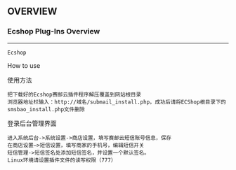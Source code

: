 ## OVERVIEW

### Ecshop Plug-Ins Overview

------
	Ecshop
How to use

使用方法

    把下载好的Ecshop赛邮云插件程序解压覆盖到网站根目录     
    浏览器地址栏输入：http://域名/submail_install.php，成功后请将ECShop根目录下的smsbao_install.php文件删除
    
登录后台管理界面

    进入系统后台->系统设置->商店设置，填写赛邮云短信账号信息，保存
    在商店设置—>短信设置，填写商家的手机号，编辑短信开关
    短信管理->短信签名处添加短信签名，并设置一个默认签名。
    Linux环境请设置插件文件的读写权限（777）
